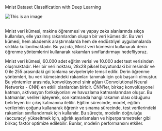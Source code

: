 Mnist Dataset Classification with Deep Learning

![This is an image](https://github.com/enessoztrk/Mnist_Dataset_Classification_with_DeepLearning/blob/main/mnint_gif/0_u5-PcKYVfUE5s2by.gif?raw=true)<br/><br/>

Mnist veri kümesi, makine öğrenmesi ve yapay zeka alanlarında sıkça kullanılan, elle yazılmış rakamlardan oluşan bir veri kümesidir.
Bu veri kümesi, hem akademik araştırmalarda hem de endüstriyel uygulamalarda sıklıkla kullanılmaktadır.
Bu yazıda, Mnist veri kümesini kullanarak derin öğrenme yöntemlerini kullanarak rakamları sınıflandırmayı hedefliyoruz.

Mnist veri kümesi, 60.000 adet eğitim verisi ve 10.000 adet test verisinden oluşmaktadır.
Her bir veri noktası, 28x28 piksel boyutundaki bir resimdir ve 0 ile 255 arasındaki gri tonlama seviyeleriyle temsil edilir.
Derin öğrenme yöntemleri, bu veri kümesindeki rakamları tanımak için çok başarılı olmuştur. Bu yöntemler arasında, konvolüsyonel sinir ağları (Convolutional Neural Networks - CNN) en etkili olanlardan biridir.
CNN'ler, birkaç konvolüsyonel katman, aktivasyon fonksiyonları ve havuzlama katmanlarından oluşur. Bu katmanlar, verileri işleyerek, son katmanda hangi rakamın olası olduğunu belirleyen bir çıkış katmanına iletilir.
Eğitim sürecinde, model, eğitim verilerinin çoğunu kullanarak öğrenir ve sınama sürecinde, test verilerindeki rakamları sınıflandırmak için kullanılır.
Bu süreçte, modelin doğruluğu (accuracy) yükseltmek için, ağırlık ayarlamaları ve hiperparametreler gibi birkaç faktör optimize edilebilir. Bunlar, modelin performansını etkiler.
 
